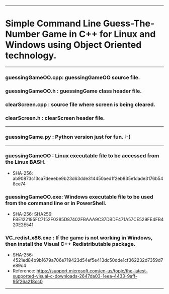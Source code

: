 -------------------------------------------------------------------------
# Simple Command Line Guess-The-Number Game in C++ for Linux and Windows using Object Oriented technology.
-------------------------------------------------------------------------
### guessingGameOO.cpp: guessingGameOO source file.
### guessingGameOO.h  : guessingGame class header file.
### clearScreen.cpp   : source file where screen is being cleared.
### clearScreen.h     : clearScreen header file.
-------------------------------------------------------------------------
### guessingGame.py   : Python version just for fun. :-)
-------------------------------------------------------------------------
### guessingGameOO    : Linux executable file to be accessed from the Linux BASH.
* SHA-256: ab90873c13ca7deeebe9b23d63dde314450aed1f2eb835e1dade3176b548ce74
### guessingGameOO.exe: Windows executable file to be used from the command line or in PowerShell.
* SHA-256:  SHA256: FBE122195FC7152F0285D87402FBAAA9C37DBDF471A57CE529FE4FB420E2E541
### VC_redist.x86.exe : If the game is not working in Windows, then install the Visual C++ Redistributable package. 
* SHA-256: 4521ed84b9b1679a706e719423d54ef5e413dc50dde1cf362232d7359d7e89c4
* Reference: https://support.microsoft.com/en-us/topic/the-latest-supported-visual-c-downloads-2647da03-1eea-4433-9aff-95f26a218cc0
-------------------------------------------------------------------------